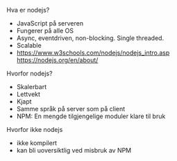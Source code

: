 Hva er nodejs?
- JavaScript på serveren
- Fungerer på alle OS
- Async, eventdriven, non-blocking. Single threaded.
- Scalable
- https://www.w3schools.com/nodejs/nodejs_intro.asp
https://nodejs.org/en/about/

Hvorfor nodejs?
- Skalerbart
- Lettvekt
- Kjapt
- Samme språk på server som på client
- NPM: En mengde tilgjengelige moduler klare til bruk

Hvorfor ikke nodejs
- ikke kompilert
- kan bli uoversiktlig ved misbruk av NPM